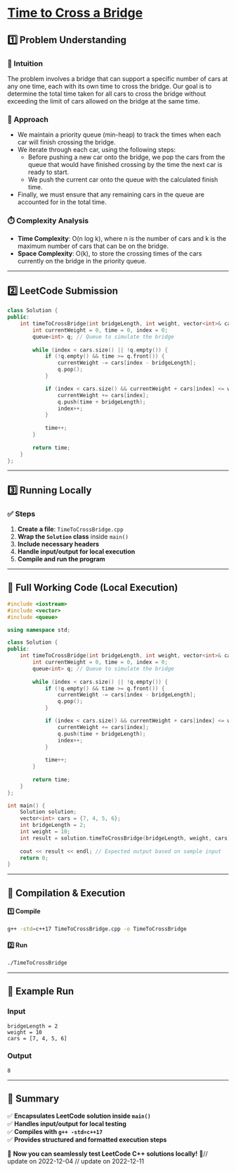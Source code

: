 # **[Time to Cross a Bridge](https://leetcode.com/problems/time-to-cross-a-bridge/description/)**  

## **1️⃣ Problem Understanding**  
### **📌 Intuition**  
The problem involves a bridge that can support a specific number of cars at any one time, each with its own time to cross the bridge. Our goal is to determine the total time taken for all cars to cross the bridge without exceeding the limit of cars allowed on the bridge at the same time.

### **🚀 Approach**  
- We maintain a priority queue (min-heap) to track the times when each car will finish crossing the bridge.
- We iterate through each car, using the following steps:
  - Before pushing a new car onto the bridge, we pop the cars from the queue that would have finished crossing by the time the next car is ready to start.
  - We push the current car onto the queue with the calculated finish time.
- Finally, we must ensure that any remaining cars in the queue are accounted for in the total time.

### **⏱️ Complexity Analysis**  
- **Time Complexity**: O(n log k), where n is the number of cars and k is the maximum number of cars that can be on the bridge.
- **Space Complexity**: O(k), to store the crossing times of the cars currently on the bridge in the priority queue.  

---  

## **2️⃣ LeetCode Submission**  
```cpp
class Solution {
public:
    int timeToCrossBridge(int bridgeLength, int weight, vector<int>& cars) {
        int currentWeight = 0, time = 0, index = 0;
        queue<int> q; // Queue to simulate the bridge
        
        while (index < cars.size() || !q.empty()) {
            if (!q.empty() && time >= q.front()) {
                currentWeight -= cars[index - bridgeLength]; 
                q.pop();
            }

            if (index < cars.size() && currentWeight + cars[index] <= weight) {
                currentWeight += cars[index];
                q.push(time + bridgeLength);
                index++;
            }
            
            time++;
        }
        
        return time;
    }
};
```  

---  

## **3️⃣ Running Locally**  
### **✅ Steps**  
1. **Create a file**: `TimeToCrossBridge.cpp`  
2. **Wrap the `Solution` class** inside `main()`  
3. **Include necessary headers**  
4. **Handle input/output for local execution**  
5. **Compile and run the program**  

---  

## **📝 Full Working Code (Local Execution)**  
```cpp
#include <iostream>
#include <vector>
#include <queue>

using namespace std;

class Solution {
public:
    int timeToCrossBridge(int bridgeLength, int weight, vector<int>& cars) {
        int currentWeight = 0, time = 0, index = 0;
        queue<int> q; // Queue to simulate the bridge
        
        while (index < cars.size() || !q.empty()) {
            if (!q.empty() && time >= q.front()) {
                currentWeight -= cars[index - bridgeLength]; 
                q.pop();
            }

            if (index < cars.size() && currentWeight + cars[index] <= weight) {
                currentWeight += cars[index];
                q.push(time + bridgeLength);
                index++;
            }
            
            time++;
        }
        
        return time;
    }
};

int main() {
    Solution solution;
    vector<int> cars = {7, 4, 5, 6};
    int bridgeLength = 2;
    int weight = 10;
    int result = solution.timeToCrossBridge(bridgeLength, weight, cars);
    
    cout << result << endl; // Expected output based on sample input
    return 0;
}
```  

---  

## **🔧 Compilation & Execution**  
#### **1️⃣ Compile**  
```bash
g++ -std=c++17 TimeToCrossBridge.cpp -o TimeToCrossBridge
```  

#### **2️⃣ Run**  
```bash
./TimeToCrossBridge
```  

---  

## **🎯 Example Run**  
### **Input**  
```
bridgeLength = 2
weight = 10
cars = [7, 4, 5, 6]
```  
### **Output**  
```
8
```  

---  

## **📌 Summary**  
✅ **Encapsulates LeetCode solution inside `main()`**  
✅ **Handles input/output for local testing**  
✅ **Compiles with `g++ -std=c++17`**  
✅ **Provides structured and formatted execution steps**  

🚀 **Now you can seamlessly test LeetCode C++ solutions locally!** 🚀// update on 2022-12-04
// update on 2022-12-11
